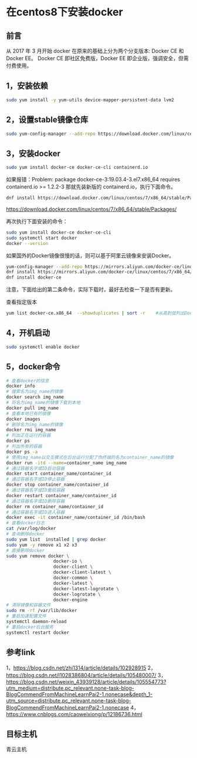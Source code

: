 # 在centos8下安装docker

## 前言
从 2017 年 3 月开始 docker 在原来的基础上分为两个分支版本: Docker CE 和 Docker EE。
Docker CE 即社区免费版，Docker EE 即企业版，强调安全，但需付费使用。



## 1，安装依赖
```bash
sudo yum install -y yum-utils device-mapper-persistent-data lvm2
```

## 2，设置stable镜像仓库
```bash
sudo yum-config-manager --add-repo https://download.docker.com/linux/centos/docker-ce.repo
```

## 3，安装docker
```bash
sudo yum install docker-ce docker-ce-cli containerd.io
```

如果报错：Problem: package docker-ce-3:19.03.4-3.el7.x86_64 requires containerd.io >= 1.2.2-3 那就先装新版的 containerd.io，执行下面命令。
```bash
dnf install https://download.docker.com/linux/centos/7/x86_64/stable/Packages/containerd.io-1.2.6-3.3.el7.x86_64.rpm
```

https://download.docker.com/linux/centos/7/x86_64/stable/Packages/

再次执行下面安装的命令：
```bash
sudo yum install docker-ce docker-ce-cli
sudo systemctl start docker
docker --version
```


如果国外的Docker镜像很慢的话，则可以基于阿里云镜像来安装Docker。  
```bash
yum-config-manager --add-repo https://mirrors.aliyun.com/docker-ce/linux/centos/docker-ce.repo
dnf install https://mirrors.aliyun.com/docker-ce/linux/centos/7/x86_64/stable/Packages/containerd.io-1.2.13-3.1.el7.x86_64.rpm
dnf install docker-ce
```

注意，下面给出的第二条命令，实际下载时，最好去检查一下是否有更新。

查看指定版本  
```bash
yum list docker-ce.x86_64  --showduplicates | sort -r    #从高到低列出Docker-ce的版本
```

## 4，开机启动
```bash
sudo systemctl enable docker
```

## 5，docker命令
```bash
# 查看docker的信息
docker info 
# 搜索名为img_name的镜像
docker search img_name 
# 将名为img_name的镜像下载到本地
docker pull img_name 
# 查看本地已有的镜像
docker images 
# 删除名为img_name的镜像
docker rmi img_name 
# 列出正在运行的容器
docker ps 
# 列出所有的容器
docker ps -a 
# 使用img_name以交互模式在后台运行分配了伪终端的名为container_name的镜像
docker run -itd --name=container_name img_name 
# 通过容器名字或ID启动容器
docker start container_name/container_id 
# 通过容器名字或ID停止容器
docker stop container_name/container_id 
# 通过容器名字或ID重启容器
docker restart container_name/container_id 
# 通过容器名字或ID删除容器
docker rm container_name/container_id 
# 通过容器名字或ID进入容器
docker exec -it container_name/container_id /bin/bash 
# 查看docker日志
cat /var/log/docker
# 查询删除docker
sudo yum list  installed | grep docker
sudo yum -y remove x1 x2 x3
# 直接删除docker
sudo yum remove docker \
                  docker-io \
                  docker-client \
                  docker-client-latest \
                  docker-common \
                  docker-latest \
                  docker-latest-logrotate \
                  docker-logrotate \
                  docker-engine
# 清除镜像和容器文件
sudo rm -rf /var/lib/docker
# 重启加速配置文件
systemctl daemon-reload
# 重启docker后台服务
systemctl restart docker 

```

## 参考link
1，<https://blog.csdn.net/zhi1314/article/details/102928915>
2，<https://blog.csdn.net/l1028386804/article/details/105480007/>
3，<https://blog.csdn.net/weixin_43939128/article/details/105554773?utm_medium=distribute.pc_relevant.none-task-blog-BlogCommendFromMachineLearnPai2-1.nonecase&depth_1-utm_source=distribute.pc_relevant.none-task-blog-BlogCommendFromMachineLearnPai2-1.nonecase>
4，<https://www.cnblogs.com/caoweixiong/p/12186736.html>

## 目标主机
青云主机